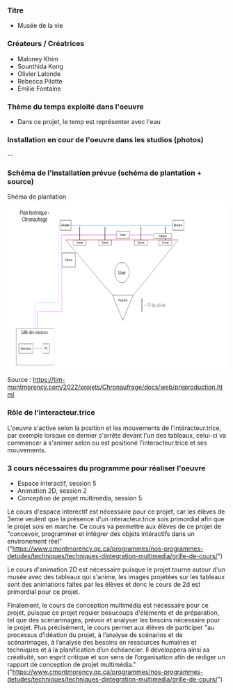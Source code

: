 ### Titre
* Musée de la vie

### Créateurs / Créatrices
* Maloney Khim
* Sounthida Kong
* Olivier Lalonde
* Rebecca Pilotte
* Émilie Fontaine

### Thème du temps exploité dans l'oeuvre
* Dans ce projet, le temp est représenter avec l'eau

### Installation en cour de l'oeuvre dans les studios (photos)
--

### Schéma de l'installation prévue (schéma de plantation + source)
Shéma de plantation
</br>
<img src="../media/media_chronaufrage/plan_technique.png" width="700" height="400">
</br>
Source : https://tim-montmorency.com/2022/projets/Chronaufrage/docs/web/preproduction.html

### Rôle de l'interacteur.trice
L'oeuvre s'active selon la position et les mouvements de l'intéracteur.trice, par exemple lorsque ce dernier s'arrête devant l'un des tableaux, celui-ci va commencer à s'animer selon ou est positioné l'interacteur.trice et ses mouvements.

### 3 cours nécessaires du programme pour réaliser l'oeuvre
* Espace interactif, session 5
* Animation 2D, session 2
* Conception de projet multimédia, session 5

Le cours d'espace interectif est nécessaire pour ce projet, car les élèves de 3eme veulent que la présence d'un interacteur.trice sois primordial afin que le projet sois en marche. Ce cours va permettre aux élèves de ce projet de "concevoir, programmer et intégrer des objets intéractifs dans un environement réel"
</br>
("https://www.cmontmorency.qc.ca/programmes/nos-programmes-detudes/techniques/techniques-dintegration-multimedia/grille-de-cours/")

Le cours d'animation 2D est nécessaire puisque le projet tourne autour d'un musée avec des tableaux qui s'anime, les images projetées sur les tableaux sont des animations faites par les élèves et donc le cours de 2d est primordial pour ce projet.

Finalement, le cours de conception multimédia est nécessaire pour ce projet, puisque ce projet requier beaucoups d'éléments et de préparation, tel que des scénarimages, prévoir et analyser les besoins nécessaire pour le projet. Plus précisément, le cours permet aux élèves de participer  "au processus d’idéation du projet, à l’analyse de scénarios et de scénarimages, à l’analyse des besoins en ressources humaines et techniques et à la planification d’un échéancier. Il développera ainsi sa créativité, son esprit critique et son sens de l’organisation afin de rédiger un rapport de conception de projet multimédia."
</br>
("https://www.cmontmorency.qc.ca/programmes/nos-programmes-detudes/techniques/techniques-dintegration-multimedia/grille-de-cours/")


